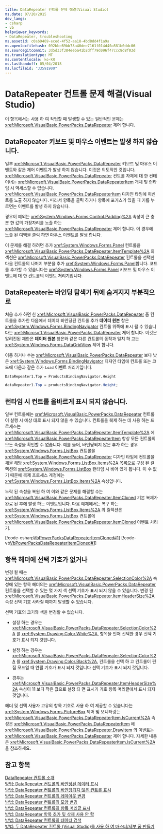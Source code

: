 ```yaml
---
title: DataRepeater 컨트롤 문제 해결(Visual Studio)
ms.date: 07/20/2015
dev_langs:
- csharp
- vb
helpviewer_keywords:
- DataRepeater, troubleshooting
ms.assetid: c0ab9469-eced-4f52-aa18-4bd8dd4f1a9a
ms.openlocfilehash: 092bbe89bb73a40dee7161f014d40a581b0ddc06
ms.sourcegitcommit: 3d5d33f384eeba41b2dff79d096f47ccc8d8f03d
ms.translationtype: MT
ms.contentlocale: ko-KR
ms.lasthandoff: 05/04/2018
ms.locfileid: "33591900"
---
```

# <a name="troubleshooting-the-datarepeater-control-visual-studio"></a>DataRepeater 컨트롤 문제 해결(Visual Studio)
이 항목에서는 사용 하 여 작업할 때 발생할 수 있는 일반적인 문제는 <xref:Microsoft.VisualBasic.PowerPacks.DataRepeater> 제어 합니다.  
  
## <a name="datarepeater-keyboard-and-mouse-events-are-not-raised"></a>DataRepeater 키보드 및 마우스 이벤트는 발생 하지 않습니다.  
 일부 <xref:Microsoft.VisualBasic.PowerPacks.DataRepeater> 키보드 및 마우스 이벤트와 같은 제어 이벤트가 발생 하지 않습니다. 이것은 의도적인 것입니다. <xref:Microsoft.VisualBasic.PowerPacks.DataRepeater> 컨트롤 자체에 대 한 컨테이너는 <xref:Microsoft.VisualBasic.PowerPacks.DataRepeaterItem> 개체 및 런타임 시 액세스할 수 없습니다. <xref:Microsoft.VisualBasic.PowerPacks.DataRepeaterItem> 디자인 타임에 이벤트를 노출 하지 않습니다. 따라서 항목을 클릭 하거나 항목에 포커스가 있을 때 키를 누르면는 이벤트를 발생 하지 않습니다.  
  
 경우이 예외는 <xref:System.Windows.Forms.Control.Padding%2A> 속성이 큰 충분 한 값의 가장자리를 노출 하는 <xref:Microsoft.VisualBasic.PowerPacks.DataRepeater> 제어 합니다. 이 경우에 노출 된 여백을 클릭 하면 마우스 이벤트를 발생 합니다.  
  
 이 문제를 해결 하려면 추가 <xref:System.Windows.Forms.Panel> 컨트롤을 <xref:Microsoft.VisualBasic.PowerPacks.DataRepeater.ItemTemplate%2A> 의 섹션은 <xref:Microsoft.VisualBasic.PowerPacks.DataRepeater> 컨트롤을 선택한 다음 컨트롤의 나머지 부분을 추가 <xref:System.Windows.Forms.Panel>합니다. 코드를 추가할 수 있습니다는 <xref:System.Windows.Forms.Panel> 키보드 및 마우스 이벤트에 대 한 컨트롤의 이벤트 처리기입니다.  
  
## <a name="the-datarepeater-is-partially-hidden-behind-the-binding-navigator"></a>DataRepeater는 바인딩 탐색기 뒤에 숨겨지지 부분적으로  
 처음 추가 하면 한 <xref:Microsoft.VisualBasic.PowerPacks.DataRepeater> 폼 컨트롤을 추가한 다음에서 데이터 바인딩된 컨트롤 추가 **데이터 원본** 창은 <xref:System.Windows.Forms.BindingNavigator> 컨트롤 위쪽에 표시 될 수 있습니다는 <xref:Microsoft.VisualBasic.PowerPacks.DataRepeater> 제어 합니다. 이것은 알려진된 제한은 **데이터 원본** 창은와 같은 다른 컨트롤의 동작과 일치 하 고는 <xref:System.Windows.Forms.DataGridView> 제어 합니다.  
  
 이동 하거나 수는 <xref:Microsoft.VisualBasic.PowerPacks.DataRepeater> 보다 낮은 <xref:System.Windows.Forms.BindingNavigator> 디자인 타임에 컨트롤 또는 코드에 다음과 같은 추가 `Load` 이벤트 처리기입니다.  
  
```vb  
DataRepeater1.Top = ProductsBindingNavigator.Height  
```  
  
```csharp  
dataRepeater1.Top = productsBindingNavigator.Height;  
```  
  
## <a name="controls-are-not-displayed-correctly-at-run-time"></a>런타임 시 컨트롤 올바르게 표시 되지 않습니다.  
 일부 컨트롤에는 <xref:Microsoft.VisualBasic.PowerPacks.DataRepeater> 컨트롤이 실행 시 예상 대로 표시 되지 않을 수 있습니다. 컨트롤을 복제 하는 데 사용 하는 프로세스는 <xref:Microsoft.VisualBasic.PowerPacks.DataRepeater.ItemTemplate%2A> 에 <xref:Microsoft.VisualBasic.PowerPacks.DataRepeaterItem> 항상 모든 컨트롤의 모든 속성을 확인할 수 없습니다. 예를 들어, 바인딩되지 않은 추가 하는 경우 <xref:System.Windows.Forms.ListBox> 컨트롤을 <xref:Microsoft.VisualBasic.PowerPacks.DataRepeater> 디자인 타임에 컨트롤을 채울 해당 <xref:System.Windows.Forms.ListBox.Items%2A> 목록으로 구성 된 컬렉션의 <xref:System.Windows.Forms.ListBox> 런타임 시 비어 있게 됩니다. 이 수 없기 때문에 복제 프로세스 계정에는 <xref:System.Windows.Forms.ListBox.Items%2A> 속성입니다.  
  
 누락 된 속성을 복원 하 여 이와 같은 문제를 해결할 수는 <xref:Microsoft.VisualBasic.PowerPacks.DataRepeater.ItemCloned> 기본 복제가 완료 된 후에 발생 하는 이벤트입니다. 다음 예제에서는 복구 하는 <xref:System.Windows.Forms.ListBox.Items%2A> 의 컬렉션은 <xref:System.Windows.Forms.ListBox> 컨트롤에 <xref:Microsoft.VisualBasic.PowerPacks.DataRepeater.ItemCloned> 이벤트 처리기.  
  
 [!code-csharp[VbPowerPacksDataRepeaterItemCloned#1](../../../visual-basic/developing-apps/windows-forms/codesnippet/CSharp/troubleshooting-the-datarepeater-control-visual-studio_1.cs)]
 [!code-vb[VbPowerPacksDataRepeaterItemCloned#1](../../../visual-basic/developing-apps/windows-forms/codesnippet/VisualBasic/troubleshooting-the-datarepeater-control-visual-studio_1.vb)]  
  
## <a name="the-selection-symbol-on-the-item-header-is-missing"></a>항목 헤더에 선택 기호가 없거나  
 변경 될 때는 <xref:Microsoft.VisualBasic.PowerPacks.DataRepeater.SelectionColor%2A> 속성에 있는 항목 헤더의는 <xref:Microsoft.VisualBasic.PowerPacks.DataRepeater> 컨트롤을 선택할 수 있는 몇 가지 색 선택 기호가 표시 되지 않을 수 있습니다. 변경 된 <xref:Microsoft.VisualBasic.PowerPacks.DataRepeater.ItemHeaderSize%2A> 속성 선택 기호 사라질 때까지 발생할 수 있습니다.  
  
 선택 기호의 크기와 색을 변경할 수 없습니다.  
  
-   설정 하는 경우는 <xref:Microsoft.VisualBasic.PowerPacks.DataRepeater.SelectionColor%2A> 를 <xref:System.Drawing.Color.White%2A>, 항목을 먼저 선택한 경우 선택 기호가 표시 되지 것입니다.  
  
-   설정 하는 경우는 <xref:Microsoft.VisualBasic.PowerPacks.DataRepeater.SelectionColor%2A> 를 <xref:System.Drawing.Color.Black%2A>, 컨트롤을 선택 하 고 컨트롤이 편집 모드일 때 연필 기호가 표시 되지 것입니다 선택 기호가 표시 되지 것입니다.  
  
-   경우는 <xref:Microsoft.VisualBasic.PowerPacks.DataRepeater.ItemHeaderSize%2A> 속성이 11 보다 작은 값으로 설정 되 면 표시기 기호 항목 머리글에서 표시 되지 것입니다.  
  
 헤더 및 선택 사용자 고유의 항목 기호로 사용 하 여 제공할 수 있습니다는 <xref:System.Windows.Forms.PictureBox> 제어 및 모니터링는 <xref:Microsoft.VisualBasic.PowerPacks.DataRepeaterItem.IsCurrent%2A> 속성은 <xref:Microsoft.VisualBasic.PowerPacks.DataRepeaterItem> 에 <xref:Microsoft.VisualBasic.PowerPacks.DataRepeater.DrawItem> 의 이벤트는 <xref:Microsoft.VisualBasic.PowerPacks.DataRepeater> 제어 합니다. 자세한 내용은 <xref:Microsoft.VisualBasic.PowerPacks.DataRepeaterItem.IsCurrent%2A>을 참조하세요.  
  
## <a name="see-also"></a>참고 항목  
 [DataRepeater 컨트롤 소개](../../../visual-basic/developing-apps/windows-forms/introduction-to-the-datarepeater-control-visual-studio.md)  
 [방법: DataRepeater 컨트롤의 바인딩된 데이터 표시](../../../visual-basic/developing-apps/windows-forms/how-to-display-bound-data-in-a-datarepeater-control-visual-studio.md)  
 [방법: DataRepeater 컨트롤의 바인딩되지 않은 컨트롤 표시](../../../visual-basic/developing-apps/windows-forms/how-to-display-unbound-controls-in-a-datarepeater-control-visual-studio.md)  
 [방법: DataRepeater 컨트롤의 레이아웃 변경](../../../visual-basic/developing-apps/windows-forms/how-to-change-the-layout-of-a-datarepeater-control-visual-studio.md)  
 [방법: DataRepeater 컨트롤의 모양 변경](../../../visual-basic/developing-apps/windows-forms/how-to-change-the-appearance-of-a-datarepeater-control-visual-studio.md)  
 [방법: DataRepeater 컨트롤의 항목 머리글 표시](../../../visual-basic/developing-apps/windows-forms/how-to-display-item-headers-in-a-datarepeater-control-visual-studio.md)  
 [방법: DataRepeater 항목 추가 및 삭제 사용 안 함](../../../visual-basic/developing-apps/windows-forms/how-to-disable-adding-and-deleting-datarepeater-items-visual-studio.md)  
 [방법: DataRepeater 컨트롤의 데이터 검색](../../../visual-basic/developing-apps/windows-forms/how-to-search-data-in-a-datarepeater-control-visual-studio.md)  
 [방법: 두 DataRepeater 컨트롤 (Visual Studio)를 사용 하 여 마스터/세부 폼 만들기](../../../visual-basic/developing-apps/windows-forms/how-to-create-a-master-detail-form-by-using-two-datarepeater-controls.md)
